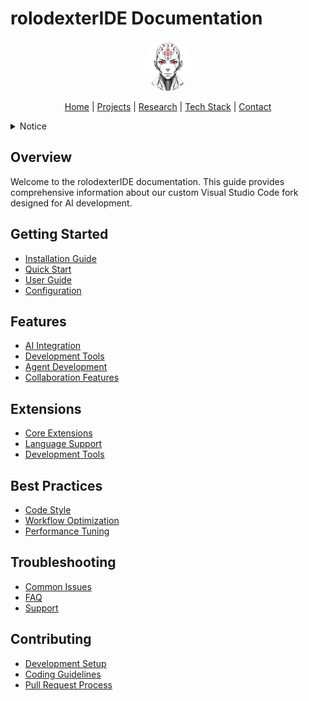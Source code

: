 # rolodexterIDE Documentation

<p align="center">
  <a href="../../../README.md">
    <img src="../../../assets/images/rolodexter_logo.jpg" alt="rolodexter Logo" width="80px" style="border-radius: 50%;">
  </a>
</p>

<p align="center">
  <a href="../../../README.md">Home</a> | <a href="../../../projects/projects.md">Projects</a> | <a href="../../../research/research.md">Research</a> | <a href="../../../techstack/techstack.md">Tech Stack</a> | <a href="../../../contact.md">Contact</a>
</p>

<details>
<summary>Notice</summary>

This repository is protected by copyright and subject to usage restrictions. See the [Copyright Notice](../../../COPYRIGHT.md) for details.
</details>

## Overview

Welcome to the rolodexterIDE documentation. This guide provides comprehensive information about our custom Visual Studio Code fork designed for AI development.

## Getting Started

- [Installation Guide](./installation.md)
- [Quick Start](./quick-start.md)
- [User Guide](./user-guide.md)
- [Configuration](./configuration.md)

## Features

- [AI Integration](./features/ai-integration.md)
- [Development Tools](./features/dev-tools.md)
- [Agent Development](./features/agent-dev.md)
- [Collaboration Features](./features/collaboration.md)

## Extensions

- [Core Extensions](./extensions/core.md)
- [Language Support](./extensions/languages.md)
- [Development Tools](./extensions/tools.md)

## Best Practices

- [Code Style](./best-practices/code-style.md)
- [Workflow Optimization](./best-practices/workflows.md)
- [Performance Tuning](./best-practices/performance.md)

## Troubleshooting

- [Common Issues](./troubleshooting/common-issues.md)
- [FAQ](./troubleshooting/faq.md)
- [Support](./troubleshooting/support.md)

## Contributing

- [Development Setup](./contributing/setup.md)
- [Coding Guidelines](./contributing/guidelines.md)
- [Pull Request Process](./contributing/pr-process.md) 